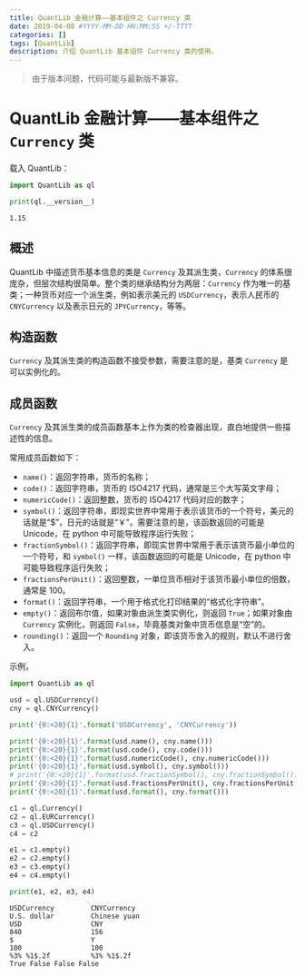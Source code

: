 ```yaml
---
title: QuantLib 金融计算——基本组件之 Currency 类
date: 2019-04-08 #YYYY-MM-DD HH:MM:SS +/-TTTT
categories: []
tags: [QuantLib]
description: 介绍 QuantLib 基本组件 Currency 类的使用。
---
```


> 由于版本问题，代码可能与最新版不兼容。

# QuantLib 金融计算——基本组件之 `Currency` 类

载入 QuantLib：

```python
import QuantLib as ql

print(ql.__version__)
```

```
1.15
```

## 概述

QuantLib 中描述货币基本信息的类是 `Currency` 及其派生类，`Currency` 的体系很庞杂，但层次结构很简单。整个类的继承结构分为两层：`Currency` 作为唯一的基类；一种货币对应一个派生类，例如表示美元的 `USDCurrency`，表示人民币的 `CNYCurrency` 以及表示日元的 `JPYCurrency`，等等。

## 构造函数

`Currency` 及其派生类的构造函数不接受参数，需要注意的是，基类 `Currency` 是可以实例化的。

## 成员函数

`Currency` 及其派生类的成员函数基本上作为类的检查器出现，直白地提供一些描述性的信息。

常用成员函数如下：

* `name()`：返回字符串，货币的名称；
* `code()`：返回字符串，货币的 ISO4217 代码，通常是三个大写英文字母；
* `numericCode()`：返回整数，货币的 ISO4217 代码对应的数字；
* `symbol()`：返回字符串，即现实世界中常用于表示该货币的一个符号，美元的话就是“$”，日元的话就是“￥”。需要注意的是，该函数返回的可能是 Unicode，在 python 中可能导致程序运行失败；
* `fractionSymbol()`：返回字符串，即现实世界中常用于表示该货币最小单位的一个符号，和 `symbol()` 一样，该函数返回的可能是 Unicode，在 python 中可能导致程序运行失败；
* `fractionsPerUnit()`：返回整数，一单位货币相对于该货币最小单位的倍数，通常是 100。
* `format()`：返回字符串，一个用于格式化打印结果的“格式化字符串”。
* `empty()`：返回布尔值，如果对象由派生类实例化，则返回 `True`；如果对象由 `Currency` 实例化，则返回 `False`，毕竟基类对象中货币信息是“空”的。
* `rounding()`：返回一个 `Rounding` 对象，即该货币舍入的规则，默认不进行舍入。

示例，

```python
import QuantLib as ql

usd = ql.USDCurrency()
cny = ql.CNYCurrency()

print('{0:<20}{1}'.format('USDCurrency', 'CNYCurrency'))

print('{0:<20}{1}'.format(usd.name(), cny.name()))
print('{0:<20}{1}'.format(usd.code(), cny.code()))
print('{0:<20}{1}'.format(usd.numericCode(), cny.numericCode()))
print('{0:<20}{1}'.format(usd.symbol(), cny.symbol()))
# print('{0:<20}{1}'.format(usd.fractionSymbol(), cny.fractionSymbol()))
print('{0:<20}{1}'.format(usd.fractionsPerUnit(), cny.fractionsPerUnit()))
print('{0:<20}{1}'.format(usd.format(), cny.format()))

c1 = ql.Currency()
c2 = ql.EURCurrency()
c3 = ql.USDCurrency()
c4 = c2

e1 = c1.empty()
e2 = c2.empty()
e3 = c3.empty()
e4 = c4.empty()

print(e1, e2, e3, e4)
```

```
USDCurrency         CNYCurrency
U.S. dollar         Chinese yuan
USD                 CNY
840                 156
$                   Y
100                 100
%3% %1$.2f          %3% %1$.2f
True False False False
```
